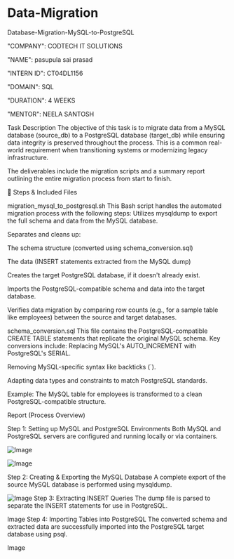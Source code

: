 # Data-Migration
Database-Migration-MySQL-to-PostgreSQL


"COMPANY": CODTECH IT SOLUTIONS


"NAME": pasupula sai prasad


"INTERN ID": CT04DL1156


"DOMAIN": SQL


"DURATION": 4 WEEKS


"MENTOR": NEELA SANTOSH

Task Description The objective of this task is to migrate data from a MySQL database (source_db) to a PostgreSQL database (target_db) while ensuring data integrity is preserved throughout the process. This is a common real-world requirement when transitioning systems or modernizing legacy infrastructure.

The deliverables include the migration scripts and a summary report outlining the entire migration process from start to finish.

📁 Steps & Included Files

migration_mysql_to_postgresql.sh This Bash script handles the automated migration process with the following steps:
Utilizes mysqldump to export the full schema and data from the MySQL database.

Separates and cleans up:

The schema structure (converted using schema_conversion.sql)

The data (INSERT statements extracted from the MySQL dump)

Creates the target PostgreSQL database, if it doesn't already exist.

Imports the PostgreSQL-compatible schema and data into the target database.

Verifies data migration by comparing row counts (e.g., for a sample table like employees) between the source and target databases.

schema_conversion.sql This file contains the PostgreSQL-compatible CREATE TABLE statements that replicate the original MySQL schema. Key conversions include:
Replacing MySQL's AUTO_INCREMENT with PostgreSQL's SERIAL.

Removing MySQL-specific syntax like backticks (`).

Adapting data types and constraints to match PostgreSQL standards.

Example: The MySQL table for employees is transformed to a clean PostgreSQL-compatible structure.

Report (Process Overview)

Step 1: Setting up MySQL and PostgreSQL Environments Both MySQL and PostgreSQL servers are configured and running locally or via containers.

![Image](https://github.com/user-attachments/assets/cd62c5d8-c039-431d-a1c7-4c69d47deff2)

![Image](https://github.com/user-attachments/assets/cc73f77a-3571-4939-9554-c7be715926d9)

Step 2: Creating & Exporting the MySQL Database A complete export of the source MySQL database is performed using mysqldump.

![Image](https://github.com/user-attachments/assets/0efe93ee-67f1-40bf-816d-69614424d99e)
Step 3: Extracting INSERT Queries The dump file is parsed to separate the INSERT statements for use in PostgreSQL.

Image
Step 4: Importing Tables into PostgreSQL The converted schema and extracted data are successfully imported into the PostgreSQL target database using psql.

Image
